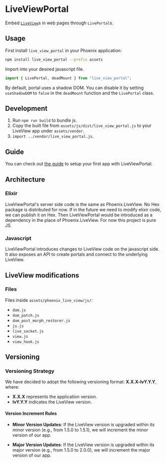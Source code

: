 # LiveViewPortal

Embed [`LiveView`][1]s in web pages through `LivePortal`s.

## Usage

First install `live_view_portal` in your Phoenix application: 

```bash
npm install live_view_portal --prefix assets
```

Import into your desired javascript file.

```javascript
import { LivePortal, deadMount } from "live_view_portal";
```

By default, portal uses a shadow DOM. You can disable it by setting `useShadowDOM` to `false`
in the `deadMount` function and the `LivePortal` class.

## Development

1. Run `npm run build` to bundle js.
2. Copy the built file from `assets/js/dist/live_view_portal.js` to your LiveView app under `assets/vendor`.
3. `import ../vendor/live_view_portal.js`.

## Guide

You can check out [the guide](guides/overview.md) to setup your first app with LiveViewPortal.

## Architecture

### Elixir

LiveViewPortal's server side code is the same as Phoenix.LiveView. No Hex package is distributed for now. If in the
future we need to modify elixir code, we can publish it on Hex. Then LiveViewPortal would be introduced as a dependency
in the place of Phoenix.LiveView.
For now this project is pure JS.

### Javascript

LiveViewPortal introduces changes to LiveView code on the javascript side. It also exposes an API to create portals and
connect to the underlying LiveView.

## LiveView modifications

### Files

Files inside `assets/phoenix_live_view/js/`:

- `dom.js`
- `dom_patch.js`
- `dom_post_morph_restorer.js`
- `js.js`
- `live_socket.js`
- `view.js`
- `view_hook.js`

## Versioning

### Versioning Strategy

We have decided to adopt the following versioning format: **X.X.X-lvY.Y.Y**, where:

- **X.X.X** represents the application version.
- **lvY.Y.Y** indicates the LiveView version.

#### Version Increment Rules

- **Minor Version Updates**: If the LiveView version is upgraded within its minor version (e.g., from 1.5.0 to 1.5.1), we will increment the minor version of our app.

- **Major Version Updates**: If the LiveView version is upgraded within its major version (e.g., from 1.5.0 to 2.0.0), we will increment the major version of our app.


[1]: https://github.com/phoenixframework/phoenix_live_view
